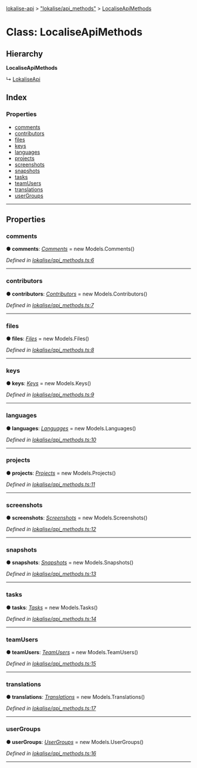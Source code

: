 [lokalise-api](../README.md) > ["lokalise/api_methods"](../modules/_lokalise_api_methods_.md) > [LocaliseApiMethods](../classes/_lokalise_api_methods_.localiseapimethods.md)

# Class: LocaliseApiMethods

## Hierarchy

**LocaliseApiMethods**

↳  [LokaliseApi](_lokalise_lokalise_.lokaliseapi.md)

## Index

### Properties

* [comments](_lokalise_api_methods_.localiseapimethods.md#comments)
* [contributors](_lokalise_api_methods_.localiseapimethods.md#contributors)
* [files](_lokalise_api_methods_.localiseapimethods.md#files)
* [keys](_lokalise_api_methods_.localiseapimethods.md#keys)
* [languages](_lokalise_api_methods_.localiseapimethods.md#languages)
* [projects](_lokalise_api_methods_.localiseapimethods.md#projects)
* [screenshots](_lokalise_api_methods_.localiseapimethods.md#screenshots)
* [snapshots](_lokalise_api_methods_.localiseapimethods.md#snapshots)
* [tasks](_lokalise_api_methods_.localiseapimethods.md#tasks)
* [teamUsers](_lokalise_api_methods_.localiseapimethods.md#teamusers)
* [translations](_lokalise_api_methods_.localiseapimethods.md#translations)
* [userGroups](_lokalise_api_methods_.localiseapimethods.md#usergroups)

---

## Properties

<a id="comments"></a>

###  comments

**● comments**: *[Comments](_models_comments_.comments.md)* =  new Models.Comments()

*Defined in [lokalise/api_methods.ts:6](https://github.com/lokalise/node-lokalise-api/blob/0885602/src/lokalise/api_methods.ts#L6)*

___
<a id="contributors"></a>

###  contributors

**● contributors**: *[Contributors](_models_contributors_.contributors.md)* =  new Models.Contributors()

*Defined in [lokalise/api_methods.ts:7](https://github.com/lokalise/node-lokalise-api/blob/0885602/src/lokalise/api_methods.ts#L7)*

___
<a id="files"></a>

###  files

**● files**: *[Files](_models_files_.files.md)* =  new Models.Files()

*Defined in [lokalise/api_methods.ts:8](https://github.com/lokalise/node-lokalise-api/blob/0885602/src/lokalise/api_methods.ts#L8)*

___
<a id="keys"></a>

###  keys

**● keys**: *[Keys](_models_keys_.keys.md)* =  new Models.Keys()

*Defined in [lokalise/api_methods.ts:9](https://github.com/lokalise/node-lokalise-api/blob/0885602/src/lokalise/api_methods.ts#L9)*

___
<a id="languages"></a>

###  languages

**● languages**: *[Languages](_models_languages_.languages.md)* =  new Models.Languages()

*Defined in [lokalise/api_methods.ts:10](https://github.com/lokalise/node-lokalise-api/blob/0885602/src/lokalise/api_methods.ts#L10)*

___
<a id="projects"></a>

###  projects

**● projects**: *[Projects](_models_projects_.projects.md)* =  new Models.Projects()

*Defined in [lokalise/api_methods.ts:11](https://github.com/lokalise/node-lokalise-api/blob/0885602/src/lokalise/api_methods.ts#L11)*

___
<a id="screenshots"></a>

###  screenshots

**● screenshots**: *[Screenshots](_models_screenshots_.screenshots.md)* =  new Models.Screenshots()

*Defined in [lokalise/api_methods.ts:12](https://github.com/lokalise/node-lokalise-api/blob/0885602/src/lokalise/api_methods.ts#L12)*

___
<a id="snapshots"></a>

###  snapshots

**● snapshots**: *[Snapshots](_models_snapshots_.snapshots.md)* =  new Models.Snapshots()

*Defined in [lokalise/api_methods.ts:13](https://github.com/lokalise/node-lokalise-api/blob/0885602/src/lokalise/api_methods.ts#L13)*

___
<a id="tasks"></a>

###  tasks

**● tasks**: *[Tasks](_models_tasks_.tasks.md)* =  new Models.Tasks()

*Defined in [lokalise/api_methods.ts:14](https://github.com/lokalise/node-lokalise-api/blob/0885602/src/lokalise/api_methods.ts#L14)*

___
<a id="teamusers"></a>

###  teamUsers

**● teamUsers**: *[TeamUsers](_models_team_users_.teamusers.md)* =  new Models.TeamUsers()

*Defined in [lokalise/api_methods.ts:15](https://github.com/lokalise/node-lokalise-api/blob/0885602/src/lokalise/api_methods.ts#L15)*

___
<a id="translations"></a>

###  translations

**● translations**: *[Translations](_models_translations_.translations.md)* =  new Models.Translations()

*Defined in [lokalise/api_methods.ts:17](https://github.com/lokalise/node-lokalise-api/blob/0885602/src/lokalise/api_methods.ts#L17)*

___
<a id="usergroups"></a>

###  userGroups

**● userGroups**: *[UserGroups](_models_user_groups_.usergroups.md)* =  new Models.UserGroups()

*Defined in [lokalise/api_methods.ts:16](https://github.com/lokalise/node-lokalise-api/blob/0885602/src/lokalise/api_methods.ts#L16)*

___

